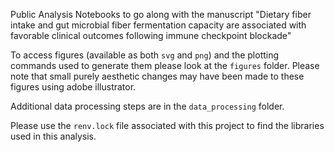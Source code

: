 Public Analysis Notebooks to go along with the manuscript "Dietary fiber intake and gut microbial fiber fermentation capacity are associated with favorable clinical outcomes following immune checkpoint blockade"

To access figures (available as both `svg` and `png`) and the plotting commands used to generate them  please look at the `figures` folder. Please note that small purely aesthetic changes may have been made to these figures using adobe illustrator.  

Additional data processing steps are in the `data_processing` folder.

Please use the `renv.lock` file associated with this project to find the libraries used in this analysis. 
